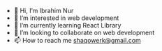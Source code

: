 - 👋 Hi, I’m Ibrahim Nur
- 👀 I’m interested in web development
- 🌱 I’m currently learning React Library
- 💞️ I’m looking to collaborate on web development
- 📫 How to reach me shaqowerk@gmail.com

<!---
Bramasama/Bramasama is a ✨ special ✨ repository because its `README.md` (this file) appears on your GitHub profile.
You can click the Preview link to take a look at your changes.
--->
